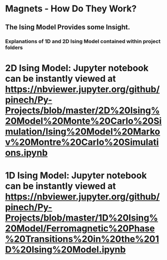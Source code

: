 # Magnets - How Do They Work? 
## The Ising Model Provides some Insight. 
### Explanations of 1D and 2D Ising Model contained within project folders 


# 2D Ising Model: Jupyter notebook can be instantly viewed at https://nbviewer.jupyter.org/github/pinech/Py-Projects/blob/master/2D%20Ising%20Model%20Monte%20Carlo%20Simulation/Ising%20Model%20Markov%20Montre%20Carlo%20Simulations.ipynb

# 1D Ising Model: Jupyter notebook can be instantly viewed at https://nbviewer.jupyter.org/github/pinech/Py-Projects/blob/master/1D%20Ising%20Model/Ferromagnetic%20Phase%20Transitions%20in%20the%201D%20Ising%20Model.ipynb


